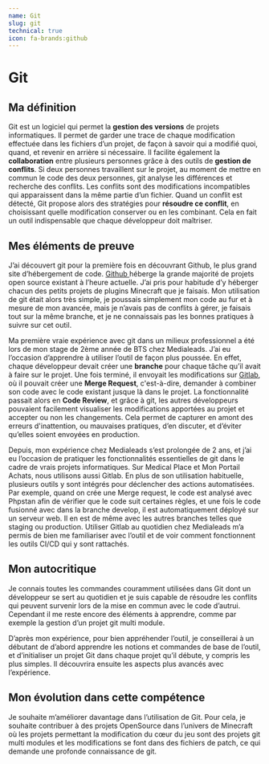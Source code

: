 ```yaml
---
name: Git
slug: git
technical: true
icon: fa-brands:github
---
```


# Git

## Ma définition

Git est un logiciel qui permet la **gestion des versions** de projets informatiques. Il permet de garder une trace de chaque modification effectuée dans les fichiers d’un projet, de façon à savoir qui a modifié quoi, quand, et revenir en arrière si nécessaire. Il facilite également la **collaboration** entre plusieurs personnes grâce à des outils de **gestion de conflits**. Si deux personnes travaillent sur le projet, au moment de mettre en commun le code des deux personnes, git analyse les différences et recherche des conflits. Les conflits sont des modifications incompatibles qui apparaissent dans la même partie d’un fichier. Quand un conflit est détecté, Git propose alors des stratégies pour **résoudre ce conflit**, en choisissant quelle modification conserver ou en les combinant. Cela en fait un outil indispensable que chaque développeur doit maîtriser.

## Mes éléments de preuve

J’ai découvert git pour la première fois en découvrant Github, le plus grand site d’hébergement de code. [Github ](https://github.com/)héberge la grande majorité de projets open source existant à l’heure actuelle. J’ai pris pour habitude d’y héberger chacun des petits projets de plugins Minecraft que je faisais. Mon utilisation de git était alors très simple, je poussais simplement mon code au fur et à mesure de mon avancée, mais je n’avais pas de conflits à gérer, je faisais tout sur la même branche, et je ne connaissais pas les bonnes pratiques à suivre sur cet outil.

Ma première vraie expérience avec git dans un milieux professionnel a été lors de mon stage de 2ème année de BTS chez Medialeads. J’ai eu l’occasion d’apprendre à utiliser l’outil de façon plus poussée. En effet, chaque développeur devait créer une **branche** pour chaque tâche qu’il avait à faire sur le projet. Une fois terminé, il envoyait les modifications sur [Gitlab](https://gitlab.com/), où il pouvait créer une **Merge Request**, c'est-à-dire, demander à combiner son code avec le code existant jusque là dans le projet. La fonctionnalité passait alors en **Code Review**, et grâce à git, les autres développeurs pouvaient facilement visualiser les modifications apportées au projet et accepter ou non les changements. Cela permet de capturer en amont des erreurs d'inattention, ou mauvaises pratiques, d’en discuter, et d’éviter qu’elles soient envoyées en production.

Depuis, mon expérience chez Medialeads s’est prolongée de 2 ans, et j’ai eu l’occasion de pratiquer les fonctionnalités essentielles de git dans le cadre de vrais projets informatiques. Sur Medical Place et Mon Portail Achats, nous utilisons aussi Gitlab. En plus de son utilisation habituelle, plusieurs outils y sont intégrés pour déclencher des actions automatisées. Par exemple, quand on crée une Merge request, le code est analysé avec Phpstan afin de vérifier que le code suit certaines règles, et une fois le code fusionné avec dans la branche develop, il est automatiquement déployé sur un serveur web. Il en est de même avec les autres branches telles que staging ou production. Utiliser Gitlab au quotidien chez Medialeads m’a permis de bien me familiariser avec l’outil et de voir comment fonctionnent les outils CI/CD qui y sont rattachés.

## Mon autocritique

Je connais toutes les commandes couramment utilisées dans Git dont un développeur se sert au quotidien et je suis capable de résoudre les conflits qui peuvent survenir lors de la mise en commun avec le code d’autrui. Cependant il me reste encore des éléments à apprendre, comme par exemple la gestion d’un projet git multi module.

D’après mon expérience, pour bien appréhender l’outil, je conseillerai à un débutant de d’abord apprendre les notions et commandes de base de l’outil, et d’initialiser un projet Git dans chaque projet qu’il débute, y compris les plus simples. Il découvrira ensuite les aspects plus avancés avec l’expérience.

## Mon évolution dans cette compétence

Je souhaite m’améliorer davantage dans l’utilisation de Git. Pour cela, je souhaite contribuer à des projets OpenSource dans l’univers de Minecraft où les projets permettant la modification du cœur du jeu sont des projets git multi modules et les modifications se font dans des fichiers de patch, ce qui demande une profonde connaissance de git.
